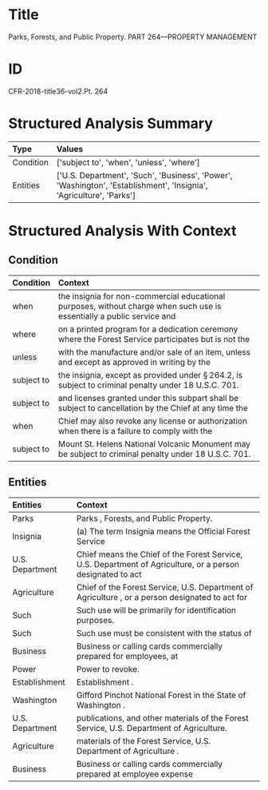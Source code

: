 # Title

 Parks, Forests, and Public Property. PART 264—PROPERTY MANAGEMENT


# ID

 CFR-2018-title36-vol2.Pt. 264


# Structured Analysis Summary

| Type      | Values                                                                                                              |
|:----------|:--------------------------------------------------------------------------------------------------------------------|
| Condition | ['subject to', 'when', 'unless', 'where']                                                                           |
| Entities  | ['U.S. Department', 'Such', 'Business', 'Power', 'Washington', 'Establishment', 'Insignia', 'Agriculture', 'Parks'] |


# Structured Analysis With Context

 


## Condition

| Condition   | Context                                                                                                                |
|:------------|:-----------------------------------------------------------------------------------------------------------------------|
| when        | the insignia for non-commercial educational purposes, without charge when such use is essentially a public service and |
| where       | on a printed program for a dedication ceremony where the Forest Service participates but is not the                    |
| unless      | with the manufacture and/or sale of an item, unless and except as approved in writing by the                           |
| subject to  | the insignia, except as provided under &#167;&#8201;264.2, is subject to  criminal penalty under 18 U.S.C. 701.        |
| subject to  | and licenses granted under this subpart shall be subject to cancellation by the Chief at any time the                  |
| when        | Chief may also revoke any license or authorization when there is a failure to comply with the                          |
| subject to  | Mount St. Helens National Volcanic Monument may be subject to  criminal penalty under 18 U.S.C. 701.                   |


## Entities

| Entities        | Context                                                                                                    |
|:----------------|:-----------------------------------------------------------------------------------------------------------|
| Parks           | Parks , Forests, and Public Property.                                                                      |
| Insignia        | (a) The term  Insignia  means the Official Forest Service                                                  |
| U.S. Department | Chief means the Chief of the Forest Service, U.S. Department of Agriculture, or a person designated to act |
| Agriculture     | Chief of the Forest Service, U.S. Department of Agriculture , or a person designated to act for            |
| Such            | Such  use will be primarily for identification purposes.                                                   |
| Such            | Such use must be consistent with the status of                                                             |
| Business        | Business or calling cards commercially prepared for employees, at                                          |
| Power           | Power  to revoke.                                                                                          |
| Establishment   | Establishment .                                                                                            |
| Washington      | Gifford Pinchot National Forest in the State of Washington .                                               |
| U.S. Department | publications, and other materials of the Forest Service, U.S. Department  of Agriculture.                  |
| Agriculture     | materials of the Forest Service, U.S. Department of Agriculture .                                          |
| Business        | Business or calling cards commercially prepared at employee expense                                        |


